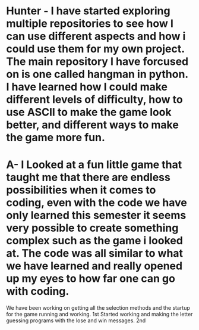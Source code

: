 # Hunter - I have started exploring multiple repositories to see how I can use different aspects and how i could use them for my own project. The main repository I have forcused on is one called hangman in python. I have learned how I could make different levels of difficulty, how to use ASCII to make the game look better, and different ways to make the game more fun.

# A- I Looked at a fun little game that taught me that there are endless possibilities when it comes to coding, even with the code we have only learned this semester it seems very possible to create something complex such as the game i looked at. The code was all similar to what we have learned and really opened up my eyes to how far one can go with coding.

We have been working on getting all the selection methods and the startup for the game running and working. 1st
Started working and making the letter guessing programs with the lose and win messages. 2nd

